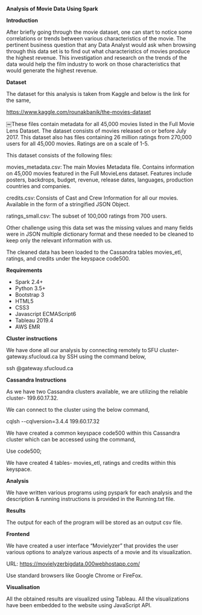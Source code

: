 **Analysis of Movie Data Using Spark**

****Introduction****

After briefly going through the movie dataset, one can start to notice some correlations or trends between various characteristics of the movie. The pertinent business question that any Data Analyst would ask when browsing through this data set is to find out what characteristics of movies produce the highest revenue. This investigation and research on the trends of the data would help the film industry to work on those characteristics that would generate the highest revenue.  

****Dataset**** 

The dataset for this analysis is taken from Kaggle and below is the link for the same, 

https://www.kaggle.com/rounakbanik/the-movies-dataset 

￼These files contain metadata for all 45,000 movies listed in the Full Movie Lens Dataset. The dataset consists of movies released on or before July 2017. This dataset also has files containing 26 million ratings from 270,000 users for all 45,000 movies. Ratings are on a scale of 1-5. 

This dataset consists of the following files: 

movies_metadata.csv: The main Movies Metadata file. Contains information on 45,000 movies featured in the Full MovieLens dataset. Features include posters, backdrops, budget, revenue, release dates, languages, production countries and companies. 

credits.csv: Consists of Cast and Crew Information for all our movies. Available in the form of a stringified JSON Object. 

ratings_small.csv: The subset of 100,000 ratings from 700 users. 

 

Other challenge using this data set was the missing values and many fields were in JSON multiple dictionary format and these needed to be cleaned to keep only the relevant information with us. 

The cleaned data has been loaded to the Cassandra tables movies_etl, ratings, and credits under the keyspace code500. 



**Requirements** 

* Spark 2.4+ 
* Python 3.5+ 
* Bootstrap 3 
* HTML5 
* CSS3
* Javascript ECMAScript6  
* Tableau 2019.4 
* AWS EMR


**Cluster instructions**


We have done all our analysis by connecting remotely to SFU cluster- gateway.sfucloud.ca by SSH using the command below, 

ssh <userid>@gateway.sfucloud.ca 

 

**Cassandra Instructions**

 

As we have two Cassandra clusters available, we are utilizing the reliable cluster- 199.60.17.32. 

We can connect to the cluster using the below command, 

cqlsh --cqlversion=3.4.4 199.60.17.32 

We have created a common keyspace code500 within this Cassandra cluster which can be accessed using the command, 

Use code500; 

We have created 4 tables- movies_etl, ratings and credits within this keyspace. 

 

**Analysis**

We have written various programs using pyspark for each analysis and the description & running instructions is provided in the Running.txt file. 


**Results**

The output for each of the program will be stored as an output csv file. 

**Frontend** 

 
We have created a user interface “Movielyzer” that provides the user various options to analyze various aspects of a movie and its visualization.   

URL: https://movielyzerbigdata.000webhostapp.com/ 

Use standard browsers like Google Chrome or FireFox. 

 

**Visualisation** 

All the obtained results are visualized using Tableau. All the visualizations have been embedded to the website using JavaScript API. 
